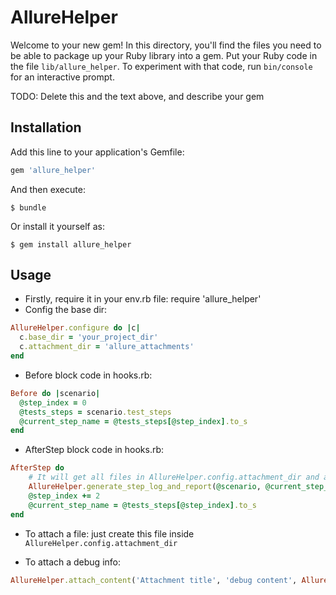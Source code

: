 # AllureHelper

Welcome to your new gem! In this directory, you'll find the files you need to be able to package up your Ruby library into a gem. Put your Ruby code in the file `lib/allure_helper`. To experiment with that code, run `bin/console` for an interactive prompt.

TODO: Delete this and the text above, and describe your gem

## Installation

Add this line to your application's Gemfile:

```ruby
gem 'allure_helper'
```

And then execute:

    $ bundle

Or install it yourself as:

    $ gem install allure_helper

## Usage

* Firstly, require it in your env.rb file: require 'allure_helper'
* Config the base dir: 
```ruby
AllureHelper.configure do |c|
  c.base_dir = 'your_project_dir'
  c.attachment_dir = 'allure_attachments'
end

```
* Before block code in hooks.rb:
```ruby
Before do |scenario|
  @step_index = 0
  @tests_steps = scenario.test_steps
  @current_step_name = @tests_steps[@step_index].to_s
end
```

* AfterStep block code in hooks.rb:
```ruby
AfterStep do
    # It will get all files in AllureHelper.config.attachment_dir and attach to current step in the report
    AllureHelper.generate_step_log_and_report(@scenario, @current_step_name, AllureHelper.config.attachment_dir)
    @step_index += 2
    @current_step_name = @tests_steps[@step_index].to_s
end
```

* To attach a file: just create this file inside `AllureHelper.config.attachment_dir`

* To attach a debug info: 
```ruby
AllureHelper.attach_content('Attachment title', 'debug content', AllureHelper::ALLURE_TYPE_TXT, false)
```
